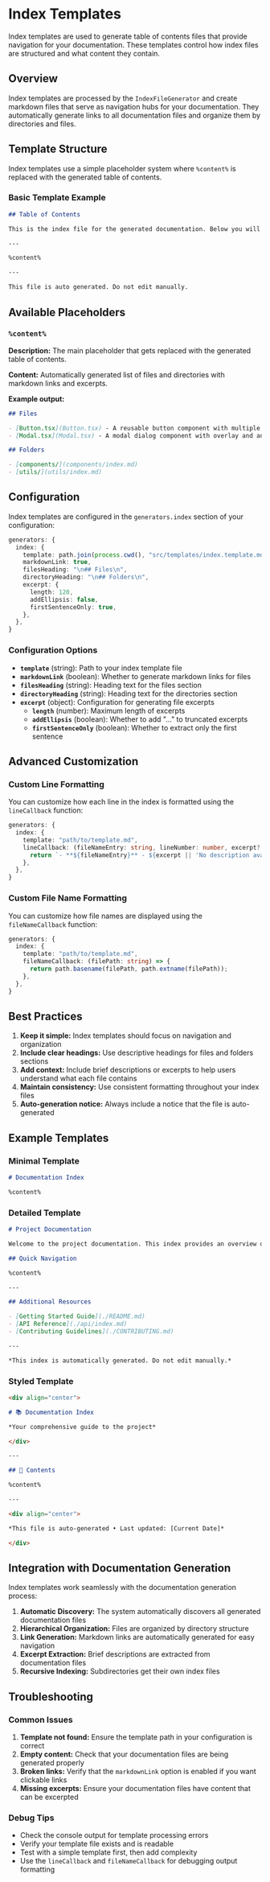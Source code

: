 # Index Templates

Index templates are used to generate table of contents files that provide navigation for your documentation. These templates control how index files are structured and what content they contain.

## Overview

Index templates are processed by the `IndexFileGenerator` and create markdown files that serve as navigation hubs for your documentation. They automatically generate links to all documentation files and organize them by directories and files.

## Template Structure

Index templates use a simple placeholder system where `%content%` is replaced with the generated table of contents.

### Basic Template Example

```markdown
## Table of Contents

This is the index file for the generated documentation. Below you will find the table of contents and links to all generated documentation files.

---

%content%

---

This file is auto generated. Do not edit manually.
```

## Available Placeholders

### `%content%`

**Description:** The main placeholder that gets replaced with the generated table of contents.

**Content:** Automatically generated list of files and directories with markdown links and excerpts.

**Example output:**
```markdown
## Files

- [Button.tsx](Button.tsx) - A reusable button component with multiple variants
- [Modal.tsx](Modal.tsx) - A modal dialog component with overlay and animations

## Folders

- [components/](components/index.md)
- [utils/](utils/index.md)
```

## Configuration

Index templates are configured in the `generators.index` section of your configuration:

```typescript
generators: {
  index: {
    template: path.join(process.cwd(), "src/templates/index.template.md"),
    markdownLink: true,
    filesHeading: "\n## Files\n",
    directoryHeading: "\n## Folders\n",
    excerpt: {
      length: 120,
      addEllipsis: false,
      firstSentenceOnly: true,
    },
  },
}
```

### Configuration Options

- **`template`** (string): Path to your index template file
- **`markdownLink`** (boolean): Whether to generate markdown links for files
- **`filesHeading`** (string): Heading text for the files section
- **`directoryHeading`** (string): Heading text for the directories section
- **`excerpt`** (object): Configuration for generating file excerpts
  - **`length`** (number): Maximum length of excerpts
  - **`addEllipsis`** (boolean): Whether to add "..." to truncated excerpts
  - **`firstSentenceOnly`** (boolean): Whether to extract only the first sentence

## Advanced Customization

### Custom Line Formatting

You can customize how each line in the index is formatted using the `lineCallback` function:

```typescript
generators: {
  index: {
    template: "path/to/template.md",
    lineCallback: (fileNameEntry: string, lineNumber: number, excerpt?: string) => {
      return `- **${fileNameEntry}** - ${excerpt || 'No description available'}`;
    },
  },
}
```

### Custom File Name Formatting

You can customize how file names are displayed using the `fileNameCallback` function:

```typescript
generators: {
  index: {
    template: "path/to/template.md",
    fileNameCallback: (filePath: string) => {
      return path.basename(filePath, path.extname(filePath));
    },
  },
}
```

## Best Practices

1. **Keep it simple:** Index templates should focus on navigation and organization
2. **Include clear headings:** Use descriptive headings for files and folders sections
3. **Add context:** Include brief descriptions or excerpts to help users understand what each file contains
4. **Maintain consistency:** Use consistent formatting throughout your index files
5. **Auto-generation notice:** Always include a notice that the file is auto-generated

## Example Templates

### Minimal Template

```markdown
# Documentation Index

%content%
```

### Detailed Template

```markdown
# Project Documentation

Welcome to the project documentation. This index provides an overview of all available documentation files.

## Quick Navigation

%content%

---

## Additional Resources

- [Getting Started Guide](./README.md)
- [API Reference](./api/index.md)
- [Contributing Guidelines](./CONTRIBUTING.md)

---

*This index is automatically generated. Do not edit manually.*
```

### Styled Template

```markdown
<div align="center">

# 📚 Documentation Index

*Your comprehensive guide to the project*

</div>

---

## 📁 Contents

%content%

---

<div align="center">

*This file is auto-generated • Last updated: [Current Date]*

</div>
```

## Integration with Documentation Generation

Index templates work seamlessly with the documentation generation process:

1. **Automatic Discovery:** The system automatically discovers all generated documentation files
2. **Hierarchical Organization:** Files are organized by directory structure
3. **Link Generation:** Markdown links are automatically generated for easy navigation
4. **Excerpt Extraction:** Brief descriptions are extracted from documentation files
5. **Recursive Indexing:** Subdirectories get their own index files

## Troubleshooting

### Common Issues

1. **Template not found:** Ensure the template path in your configuration is correct
2. **Empty content:** Check that your documentation files are being generated properly
3. **Broken links:** Verify that the `markdownLink` option is enabled if you want clickable links
4. **Missing excerpts:** Ensure your documentation files have content that can be excerpted

### Debug Tips

- Check the console output for template processing errors
- Verify your template file exists and is readable
- Test with a simple template first, then add complexity
- Use the `lineCallback` and `fileNameCallback` for debugging output formatting
